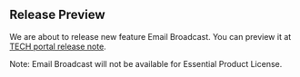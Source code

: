 ## Release Preview

We are about to release new feature Email Broadcast. You can preview it at [TECH portal release note](/release-notes/tech/v1.32).

Note: Email Broadcast will not be available for Essential Product License.
